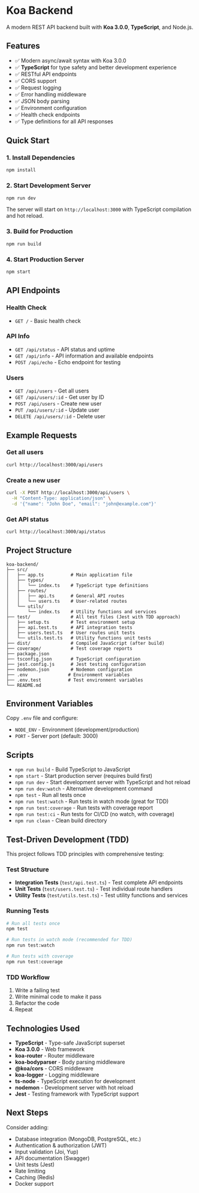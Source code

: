 # Koa Backend

A modern REST API backend built with **Koa 3.0.0**, **TypeScript**, and Node.js.

## Features

- ✅ Modern async/await syntax with Koa 3.0.0
- ✅ **TypeScript** for type safety and better development experience
- ✅ RESTful API endpoints
- ✅ CORS support
- ✅ Request logging
- ✅ Error handling middleware
- ✅ JSON body parsing
- ✅ Environment configuration
- ✅ Health check endpoints
- ✅ Type definitions for all API responses

## Quick Start

### 1. Install Dependencies

```bash
npm install
```

### 2. Start Development Server

```bash
npm run dev
```

The server will start on `http://localhost:3000` with TypeScript compilation and hot reload.

### 3. Build for Production

```bash
npm run build
```

### 4. Start Production Server

```bash
npm start
```

## API Endpoints

### Health Check

- `GET /` - Basic health check

### API Info

- `GET /api/status` - API status and uptime
- `GET /api/info` - API information and available endpoints
- `POST /api/echo` - Echo endpoint for testing

### Users

- `GET /api/users` - Get all users
- `GET /api/users/:id` - Get user by ID
- `POST /api/users` - Create new user
- `PUT /api/users/:id` - Update user
- `DELETE /api/users/:id` - Delete user

## Example Requests

### Get all users

```bash
curl http://localhost:3000/api/users
```

### Create a new user

```bash
curl -X POST http://localhost:3000/api/users \
  -H "Content-Type: application/json" \
  -d '{"name": "John Doe", "email": "john@example.com"}'
```

### Get API status

```bash
curl http://localhost:3000/api/status
```

## Project Structure

```
koa-backend/
├── src/
│   ├── app.ts          # Main application file
│   ├── types/
│   │   └── index.ts    # TypeScript type definitions
│   ├── routes/
│   │   ├── api.ts      # General API routes
│   │   └── users.ts    # User-related routes
│   └── utils/
│       └── index.ts    # Utility functions and services
├── test/               # All test files (Jest with TDD approach)
│   ├── setup.ts        # Test environment setup
│   ├── api.test.ts     # API integration tests
│   ├── users.test.ts   # User routes unit tests
│   └── utils.test.ts   # Utility functions unit tests
├── dist/               # Compiled JavaScript (after build)
├── coverage/           # Test coverage reports
├── package.json
├── tsconfig.json       # TypeScript configuration
├── jest.config.js      # Jest testing configuration
├── nodemon.json        # Nodemon configuration
├── .env               # Environment variables
├── .env.test          # Test environment variables
└── README.md
```

## Environment Variables

Copy `.env` file and configure:

- `NODE_ENV` - Environment (development/production)
- `PORT` - Server port (default: 3000)

## Scripts

- `npm run build` - Build TypeScript to JavaScript
- `npm start` - Start production server (requires build first)
- `npm run dev` - Start development server with TypeScript and hot reload
- `npm run dev:watch` - Alternative development command
- `npm test` - Run all tests once
- `npm run test:watch` - Run tests in watch mode (great for TDD)
- `npm run test:coverage` - Run tests with coverage report
- `npm run test:ci` - Run tests for CI/CD (no watch, with coverage)
- `npm run clean` - Clean build directory

## Test-Driven Development (TDD)

This project follows TDD principles with comprehensive testing:

### Test Structure

- **Integration Tests** (`test/api.test.ts`) - Test complete API endpoints
- **Unit Tests** (`test/users.test.ts`) - Test individual route handlers
- **Utility Tests** (`test/utils.test.ts`) - Test utility functions and services

### Running Tests

```bash
# Run all tests once
npm test

# Run tests in watch mode (recommended for TDD)
npm run test:watch

# Run tests with coverage
npm run test:coverage
```

### TDD Workflow

1. Write a failing test
2. Write minimal code to make it pass
3. Refactor the code
4. Repeat

## Technologies Used

- **TypeScript** - Type-safe JavaScript superset
- **Koa 3.0.0** - Web framework
- **koa-router** - Router middleware
- **koa-bodyparser** - Body parsing middleware
- **@koa/cors** - CORS middleware
- **koa-logger** - Logging middleware
- **ts-node** - TypeScript execution for development
- **nodemon** - Development server with hot reload
- **Jest** - Testing framework with TypeScript support

## Next Steps

Consider adding:

- Database integration (MongoDB, PostgreSQL, etc.)
- Authentication & authorization (JWT)
- Input validation (Joi, Yup)
- API documentation (Swagger)
- Unit tests (Jest)
- Rate limiting
- Caching (Redis)
- Docker support
